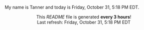 My name is Tanner and today is Friday, October 31, 5:18 PM EDT.

<p align="center">This <i>README</i> file is generated <b>every 3 hours</b>!</br>Last refresh: Friday, October 31, 5:18 PM EDT<br /></p>
